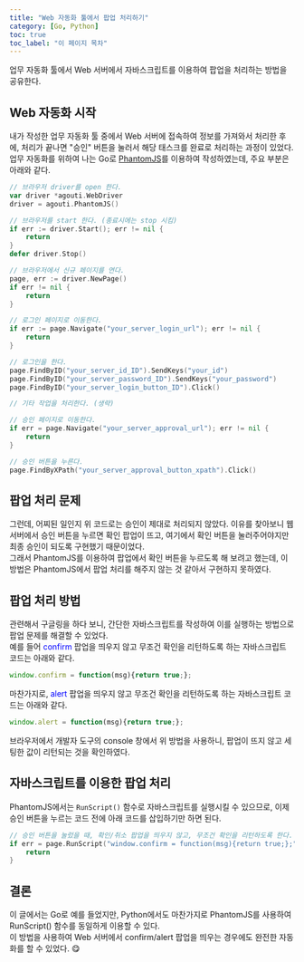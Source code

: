 ```yaml
---
title: "Web 자동화 툴에서 팝업 처리하기"
category: [Go, Python]
toc: true
toc_label: "이 페이지 목차"
---
```


업무 자동화 툴에서 Web 서버에서 자바스크립트를 이용하여 팝업을 처리하는 방법을 공유한다.

## Web 자동화 시작
내가 작성한 업무 자동화 툴 중에서 Web 서버에 접속하여 정보를 가져와서 처리한 후에, 처리가 끝나면 "승인" 버튼을 눌러서 해당 태스크를 완료로 처리하는 과정이 있었다.  
업무 자동화를 위하여 나는 Go로 [PhantomJS](https://phantomjs.org/)를 이용하여 작성하였는데, 주요 부분은 아래와 같다.
```go
// 브라우저 driver를 open 한다.
var driver *agouti.WebDriver
driver = agouti.PhantomJS()

// 브라우저를 start 한다. (종료시에는 stop 시킴)
if err := driver.Start(); err != nil {
    return
}
defer driver.Stop()

// 브라우저에서 신규 페이지를 연다.
page, err := driver.NewPage()
if err != nil {
    return
}

// 로그인 페이지로 이동한다.
if err := page.Navigate("your_server_login_url"); err != nil {
    return
}

// 로그인을 한다.
page.FindByID("your_server_id_ID").SendKeys("your_id")
page.FindByID("your_server_password_ID").SendKeys("your_password")
page.FindByID("your_server_login_button_ID").Click()

// 기타 작업을 처리한다. (생략)

// 승인 페이지로 이동한다.
if err = page.Navigate("your_server_approval_url"); err != nil {
    return
}

// 승인 버튼을 누른다.
page.FindByXPath("your_server_approval_button_xpath").Click()
```

## 팝업 처리 문제
그런데, 어찌된 일인지 위 코드로는 승인이 제대로 처리되지 않았다. 이유를 찾아보니 웹 서버에서 승인 버튼을 누르면 확인 팝업이 뜨고, 여기에서 확인 버튼을 눌러주어야지만 최종 승인이 되도록 구현했기 때문이었다.  
그래서 PhantomJS를 이용하여 팝업에서 확인 버튼을 누르도록 해 보려고 했는데, 이 방법은 PhantomJS에서 팝업 처리를 해주지 않는 것 같아서 구현하지 못하였다.

## 팝업 처리 방법
관련해서 구글링을 하다 보니, 간단한 자바스크립트를 작성하여 이를 실행하는 방법으로 팝업 문제를 해결할 수 있었다.  
예를 들어 <font color=blue>confirm</font> 팝업을 띄우지 않고 무조건 확인을 리턴하도록 하는 자바스크립트 코드는 아래와 같다.
```javascript
window.confirm = function(msg){return true;};
```
마찬가지로, <font color=blue>alert</font> 팝업을 띄우지 않고 무조건 확인을 리턴하도록 하는 자바스크립트 코드는 아래와 같다.
```javascript
window.alert = function(msg){return true;};
```
브라우저에서 개발자 도구의 console 창에서 위 방법을 사용하니, 팝업이 뜨지 않고 세팅한 값이 리턴되는 것을 확인하였다.

## 자바스크립트를 이용한 팝업 처리
PhantomJS에서는 `RunScript()` 함수로 자바스크립트를 실행시킬 수 있으므로, 이제 승인 버튼을 누르는 코드 전에 아래 코드를 삽입하기만 하면 된다.
```go
// 승인 버튼을 눌렀을 때, 확인/취소 팝업을 띄우지 않고, 무조건 확인을 리턴하도록 한다.
if err = page.RunScript("window.confirm = function(msg){return true;};", nil, nil); err != nil {
    return
}
```

## 결론
이 글에서는 Go로 예를 들었지만, Python에서도 마찬가지로 PhantomJS를 사용하여 RunScript() 함수를 동일하게 이용할 수 있다.  
이 방법을 사용하여 Web 서버에서 confirm/alert 팝업을 띄우는 경우에도 완전한 자동화를 할 수 있었다. 😋
